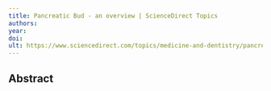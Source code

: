 ```yaml
---
title: Pancreatic Bud - an overview | ScienceDirect Topics
authors: 
year: 
doi: 
ult: https://www.sciencedirect.com/topics/medicine-and-dentistry/pancreatic-bud
---
```

## Abstract


